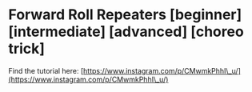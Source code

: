 # Forward Roll Repeaters \[beginner] \[intermediate] \[advanced] \[choreo trick]

Find the tutorial here: [https://www.instagram.com/p/CMwmkPhhI\_u/](https://www.instagram.com/p/CMwmkPhhI\_u/)
